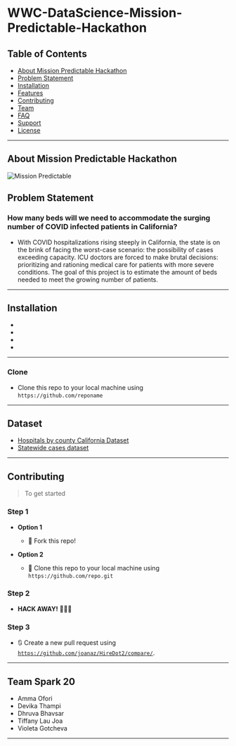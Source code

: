 # WWC-DataScience-Mission-Predictable-Hackathon


## Table of Contents

- [About Mission Predictable Hackathon](#AboutMissionPredictableHackathon)
- [Problem Statement](#ProblemStatement)
- [Installation](#installation)
- [Features](#features)
- [Contributing](#contributing)
- [Team](#team)
- [FAQ](#faq)
- [Support](#support)
- [License](#license)


---
## About Mission Predictable Hackathon
![Mission Predictable](https://s3-us-west-2.amazonaws.com/wwcodefroala/uploads%2F1595013116901-WWCode+Data+Science+AWS+Hackathon+%282%29.png)

## Problem Statement
<h3> How many beds will we need to accommodate the surging number of COVID infected patients in California? </h3>

- With COVID hospitalizations rising steeply in California, the state is on the brink of facing the worst-case scenario: the possibility of cases exceeding capacity. ICU doctors are forced to make brutal decisions: prioritizing and rationing medical care for patients with more severe conditions. The goal of this project is to estimate the amount of beds needed to meet the growing number of patients.


---
## Installation

- 
-
-
-
---
### Clone

- Clone this repo to your local machine using `https://github.com/reponame`

---
## Dataset

- <a href="https://data.ca.gov/dataset/529ac907-6ba1-4cb7-9aae-8966fc96aeef/resource/42d33765-20fd-44b8-a978-b083b7542225/download/hospitals_by_county.csv" target="_blank"> Hospitals by county California Dataset </a>
- <a href="https://covidtracking.com/api/v1/states/ar/daily.csv" target="_blank"> Statewide cases dataset</a>
---

## Contributing

> To get started

### Step 1

- **Option 1**
    - 🍴 Fork this repo!

- **Option 2**
    - 👯 Clone this repo to your local machine using `https://github.com/repo.git`

### Step 2

- **HACK AWAY!** 🔨🔨🔨

### Step 3

- 🔃 Create a new pull request using <a href="https://github.com/reponame" target="_blank">`https://github.com/joanaz/HireDot2/compare/`</a>.

---

## Team Spark 20

> 
- Amma Ofori
- Devika Thampi
- Dhruva Bhavsar
- Tiffany Lau Joa
- Violeta Gotcheva

---

